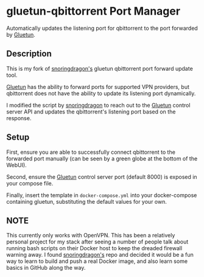 # gluetun-qbittorrent Port Manager
Automatically updates the listening port for qbittorrent to the port forwarded by [Gluetun](https://github.com/qdm12/gluetun/).

## Description
This is my fork of [snoringdragon's](https://github.com/SnoringDragon) gluetun qbittorrent port forward update tool.  

[Gluetun](https://github.com/qdm12/gluetun/) has the ability to forward ports for supported VPN providers, but qbittorrent does not have the ability to update its listening port dynamically.

I modified the script by [snoringdragon](https://github.com/SnoringDragon)  to reach out to the [Gluetun](https://github.com/qdm12/gluetun/) control server API and updates the qbittorrent's listening port based on the response.

## Setup
First, ensure you are able to successfully connect qbittorrent to the forwarded port manually (can be seen by a green globe at the bottom of the WebUI).

Second, ensure the [Gluetun](https://github.com/qdm12/gluetun/) control server port (default 8000) is exposed in your compose file. 

Finally, insert the template in `docker-compose.yml` into your docker-compose containing gluetun, substituting the default values for your own.

## NOTE
This currently only works with OpenVPN.  This has been a relatively personal project for my stack after seeing a number of people talk about running bash scripts on their Docker host to keep the dreaded firewall warning away.  I found [snoringdragon's](https://github.com/SnoringDragon)  repo and decided it would be a fun way to learn to build and push a real Docker image, and also learn some basics in GitHub along the way.  
